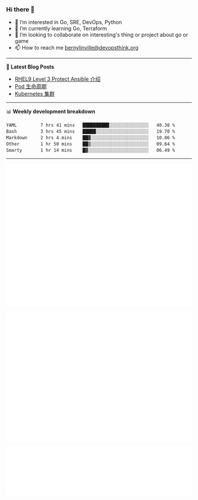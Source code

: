 ### Hi there 👋

- 👀 I’m interested in Go, SRE, DevOps, Python
- 🌱 I’m currently learning Go, Terraform
- 👯 I’m looking to collaborate on interesting's thing or project about go or game
- 📫 How to reach me bernylinville@devopsthink.org

-------

**📝 Latest Blog Posts**

<!-- BLOG-POST-LIST:START -->
- [RHEL9 Level 3 Protect Ansible 介绍](https://devopsthink.org/archives/rhel9-level3-protect-ansible-role)
- [Pod 生命周期](https://devopsthink.org/archives/pod-Lifecycle)
- [Kubernetes 集群](https://devopsthink.org/archives/kubernetes-cluster)
<!-- BLOG-POST-LIST:END -->

-------

📊 **Weekly development breakdown**
<!--START_SECTION:waka-->

```txt
YAML         7 hrs 41 mins   ██████████░░░░░░░░░░░░░░░   40.38 %
Bash         3 hrs 45 mins   █████░░░░░░░░░░░░░░░░░░░░   19.70 %
Markdown     2 hrs 4 mins    ██▓░░░░░░░░░░░░░░░░░░░░░░   10.86 %
Other        1 hr 50 mins    ██▒░░░░░░░░░░░░░░░░░░░░░░   09.64 %
Smarty       1 hr 14 mins    █▓░░░░░░░░░░░░░░░░░░░░░░░   06.49 %
```

<!--END_SECTION:waka-->

-------

![Metrics](/github-metrics.svg)

![isocalendar fullyear](/metrics.plugin.isocalendar.fullyear.svg)

![languages details](/metrics.plugin.languages.details.svg)
